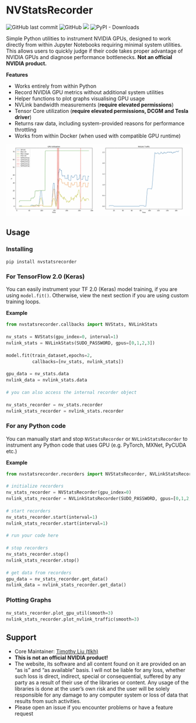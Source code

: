 # NVStatsRecorder

![GitHub last commit](https://img.shields.io/github/last-commit/tlkh/NVStatsRecorder.svg) ![GitHub](https://img.shields.io/github/license/tlkh/NVStatsRecorder.svg) ![](https://img.shields.io/github/repo-size/tlkh/NVStatsRecorder.svg) ![PyPI - Downloads](https://img.shields.io/pypi/dm/nvstatsrecorder)

Simple Python utilities to instrument NVIDIA GPUs, designed to work directly from within Jupyter Notebooks requiring minimal system utilities. This allows users to quickly judge if their code takes proper advantage of NVIDIA GPUs and diagnose performance bottlenecks. **Not an official NVIDIA product.**

**Features**

* Works entirely from within Python
* Record NVIDIA GPU metrics without additional system utilities
* Helper functions to plot graphs visualising GPU usage
* NVLink bandwidth measurements (**require elevated permissions**)
* Tensor Core utilization (**require elevated permissions, DCGM and Tesla driver**)
* Returns raw data, including system-provided reasons for performance throttling
* Works from within Docker (when used with compatible GPU runtime)

![graphs](images/nvstatsrecorder.jpg)

## Usage

### Installing

```shell
pip install nvstatsrecorder
```

### For TensorFlow 2.0 (Keras)

You can easily instrument your TF 2.0 (Keras) model training, if you are using `model.fit()`. Otherwise, view the next section if you are using custom training loops.

**Example**

```python
from nvstatsrecorder.callbacks import NVStats, NVLinkStats

nv_stats = NVStats(gpu_index=0, interval=1)
nvlink_stats = NVLinkStats(SUDO_PASSWORD, gpus=[0,1,2,3])

model.fit(train_dataset,epochs=2,
          callbacks=[nv_stats, nvlink_stats])

gpu_data = nv_stats.data
nvlink_data = nvlink_stats.data

# you can also access the internal recorder object

nv_stats_recorder = nv_stats.recorder
nvlink_stats_recorder = nvlink_stats.recorder
```

### For any Python code

You can manually start and stop `NVStatsRecorder` or `NVLinkStatsRecorder` to instrument any Python code that uses GPU (e.g. PyTorch, MXNet, PyCUDA etc.)

**Example**

```python
from nvstatsrecorder.recorders import NVStatsRecorder, NVLinkStatsRecorder

# initialize recorders
nv_stats_recorder = NVStatsRecorder(gpu_index=0)
nvlink_stats_recorder = NVLinkStatsRecorder(SUDO_PASSWORD, gpus=[0,1,2,3])

# start recorders
nv_stats_recorder.start(interval=1)
nvlink_stats_recorder.start(interval=1)

# run your code here

# stop recorders
nv_stats_recorder.stop()
nvlink_stats_recorder.stop()

# get data from recorders
gpu_data = nv_stats_recorder.get_data()
nvlink_data = nvlink_stats_recorder.get_data()
```

### Plotting Graphs

```python
nv_stats_recorder.plot_gpu_util(smooth=3)
nvlink_stats_recorder.plot_nvlink_traffic(smooth=3)
```

## Support

* Core Maintainer: [Timothy Liu (tlkh)](https://github.com/tlkh)
* **This is not an official NVIDIA product!**
* The website, its software and all content found on it are provided on an “as is” and “as available” basis. I will not be liable for any loss, whether such loss is direct, indirect, special or consequential, suffered by any party as a result of their use of the libraries or content. Any usage of the libraries is done at the user’s own risk and the user will be solely responsible for any damage to any computer system or loss of data that results from such activities.
* Please open an issue if you encounter problems or have a feature request
